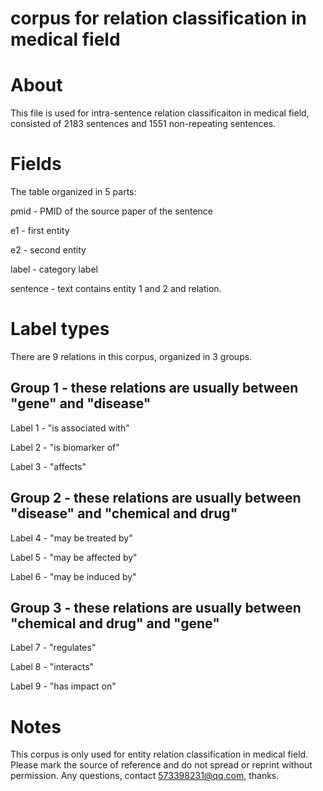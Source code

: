 # corpus for relation classification in medical field

# About
This file is used for intra-sentence relation classificaiton in medical field, consisted of 2183 sentences and 1551 non-repeating sentences. 

# Fields
The table organized in 5 parts:

pmid - PMID of the source paper of the sentence

e1 - first entity

e2 - second entity

label - category label

sentence - text contains entity 1 and 2 and relation.

# Label types
There are 9 relations in this corpus, organized in 3 groups.

## Group 1 - these relations are usually between "gene" and "disease"

Label 1 - "is associated with"

Label 2 - "is biomarker of" 

Label 3 - "affects"

## Group 2 - these relations are usually between "disease" and "chemical and drug"

Label 4 - "may be treated by"

Label 5 - "may be affected by"

Label 6 - "may be induced by"

## Group 3 - these relations are usually between "chemical and drug" and "gene"

Label 7 - "regulates"

Label 8 - "interacts"

Label 9 - "has impact on"

# Notes
This corpus is only used for entity relation classification in medical field. Please mark the source of reference and do not spread or reprint without permission.
Any questions, contact 573398231@qq.com, thanks.
